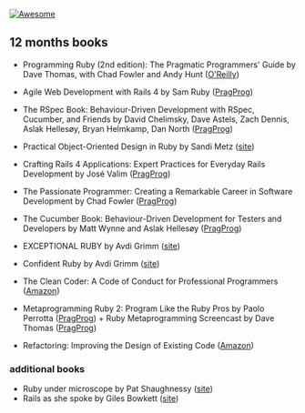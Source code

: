 [![Awesome](https://cdn.rawgit.com/sindresorhus/awesome/d7305f38d29fed78fa85652e3a63e154dd8e8829/media/badge.svg)](https://github.com/sindresorhus/awesome)

## 12 months books

- Programming Ruby (2nd edition): The Pragmatic Programmers' Guide by Dave Thomas, with Chad Fowler and Andy Hunt ([O'Reilly](http://shop.oreilly.com/product/9780974514055.do))

- Agile Web Development with Rails 4 by Sam Ruby ([PragProg](https://pragprog.com/book/rails4/agile-web-development-with-rails-4))

- The RSpec Book: Behaviour-Driven Development with RSpec, Cucumber, and Friends by David Chelimsky, Dave Astels, Zach Dennis, Aslak Hellesøy, Bryan Helmkamp, Dan North ([PragProg](https://pragprog.com/book/achbd/the-rspec-book))

- Practical Object-Oriented Design in Ruby by Sandi Metz ([site](http://www.poodr.com))

- Crafting Rails 4 Applications: Expert Practices for Everyday Rails Development by José Valim ([PragProg](https://pragprog.com/book/jvrails2/crafting-rails-4-applications))

- The Passionate Programmer: Creating a Remarkable Career in Software Development by Chad Fowler ([PragProg](https://pragprog.com/titles/cfcar2/the-passionate-programmer))

- The Cucumber Book: Behaviour-Driven Development for Testers and Developers by Matt Wynne and Aslak Hellesøy ([PragProg](https://pragprog.com/book/hwcuc/the-cucumber-book))

- EXCEPTIONAL RUBY by Avdi Grimm ([site](http://exceptionalruby.com))

- Confident Ruby by Avdi Grimm ([site](http://www.confidentruby.com))

- The Clean Coder: A Code of Conduct for Professional Programmers ([Amazon](http://www.amazon.com/The-Clean-Coder-Professional-Programmers/dp/0137081073))

- Metaprogramming Ruby 2: Program Like the Ruby Pros by Paolo Perrotta ([PragProg](https://pragprog.com/book/ppmetr2/metaprogramming-ruby-2)) + Ruby Metaprogramming Screencast by Dave Thomas ([PragProg](https://pragprog.com/screencasts/v-dtrubyom/the-ruby-object-model-and-metaprogramming))

- Refactoring: Improving the Design of Existing Code ([Amazon](http://www.amazon.com/Refactoring-Improving-Design-Existing-Code/dp/0201485672))

### additional books

- Ruby under microscope by Pat Shaughnessy ([site](http://patshaughnessy.net/ruby-under-a-microscope))
- Rails as she spoke by Giles Bowkett ([site](http://railsoopbook.com/))
